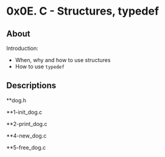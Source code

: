 # 0x0E. C - Structures, typedef
## About
Introduction:
- When, why and how to use structures
- How to use `typedef` 

## Descriptions
**dog.h

**1-init_dog.c

**2-print_dog.c

**4-new_dog.c

**5-free_dog.c
